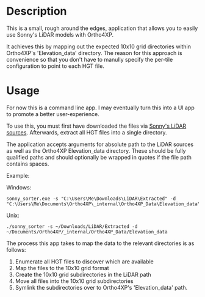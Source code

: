# Description

This is a small, rough around the edges, application that allows you to easily use Sonny's LiDAR models with Ortho4XP.

It achieves this by mapping out the expected 10x10 grid directories within Ortho4XP's 'Elevation_data' directory. The reason for this approach is convenience so that you don't have to manully specify the per-tile configuration to point to each HGT file.

# Usage

For now this is a command line app. I may eventually turn this into a UI app to promote a better user-experience.

To use this, you must first have downloaded the files via [Sonny's LiDAR sources](https://sonny.4lima.de/). Afterwards, extract all HGT files into a single directory.

The application accepts arguments for absolute path to the LiDAR sources as well as the Ortho4XP Elevation_data directory. These should be fully qualified paths and should optionally be wrapped in quotes if the file path contains spaces.

Example:

Windows:
```
sonny_sorter.exe -s "C:\Users\Me\Downloads\LiDAR\Extracted" -d "C:\Users\Me\Documents\Ortho4XP\_internal\Ortho4XP_Data\Elevation_data"
```

Unix:
```
./sonny_sorter -s ~/Downloads/LiDAR/Extracted -d ~/Documents/Ortho4XP/_internal/Ortho4XP_Data/Elevation_data
```

The process this app takes to map the data to the relevant directories is as follows:
1. Enumerate all HGT files to discover which are available
2. Map the files to the 10x10 grid format
3. Create the 10x10 grid subdirectories in the LiDAR path
4. Move all files into the 10x10 grid subdirectories
5. Symlink the subdirectories over to Ortho4XP's 'Elevation_data' path.